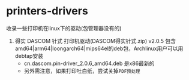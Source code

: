 # printers-drivers

收录一些打印机在linux下的驱动(包管理器没有的)

1. 得实 DASCOM 针式 打印机驱动(DASCOM得实针式.zip) v2.0.5 包含amd64|arm64|loongarch64|mips64el的deb包，Archlinux用户可以用debtap安装
   - cn.dascom.pin-driver_2.0.6_amd64.deb 是x86最新的
   - 另外需注意，如果打印吐白纸，尝试关掉`PDF预处理`
